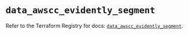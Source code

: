 # `data_awscc_evidently_segment`

Refer to the Terraform Registry for docs: [`data_awscc_evidently_segment`](https://registry.terraform.io/providers/hashicorp/awscc/0.70.0/docs/data-sources/evidently_segment).
